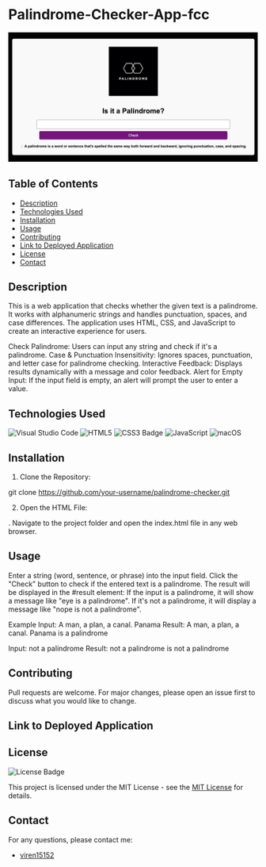 # Palindrome-Checker-App-fcc

![Screenshot of application](<Screenshot 2025-01-22 at 13.35.59.png>)

## Table of Contents

* [Description](#description)
* [Technologies Used](#technologies-used)
* [Installation](#installation)
* [Usage](#usage)
* [Contributing](#contributing)
* [Link to Deployed Application](#link-to-deployed-application)
* [License](#license)
* [Contact](#contact)

## Description

This is a web application that checks whether the given text is a palindrome. It works with alphanumeric strings and handles punctuation, spaces, and case differences. The application uses HTML, CSS, and JavaScript to create an interactive experience for users.

Check Palindrome: Users can input any string and check if it's a palindrome.
Case & Punctuation Insensitivity: Ignores spaces, punctuation, and letter case for palindrome checking.
Interactive Feedback: Displays results dynamically with a message and color feedback.
Alert for Empty Input: If the input field is empty, an alert will prompt the user to enter a value.

## Technologies Used

![Visual Studio Code](https://img.shields.io/badge/Visual%20Studio%20Code-0078d7.svg?style=for-the-badge&logo=visual-studio-code&logoColor=white)
![HTML5](https://img.shields.io/badge/HTML5-E34F26?style=for-the-badge&logo=html5&logoColor=white)
![CSS3 Badge](https://img.shields.io/badge/CSS3-1572B6?logo=css3&logoColor=fff&style=for-the-badge)
![JavaScript](https://img.shields.io/badge/javascript-%23323330.svg?style=for-the-badge&logo=javascript&logoColor=%23F7DF1E)
![macOS](https://img.shields.io/badge/mac%20os-000000?style=for-the-badge&logo=macos&logoColor=F0F0F0)


## Installation

1. Clone the Repository:

git clone https://github.com/your-username/palindrome-checker.git

2. Open the HTML File:

. Navigate to the project folder and open the index.html file in any web browser.

## Usage 

Enter a string (word, sentence, or phrase) into the input field.
Click the "Check" button to check if the entered text is a palindrome.
The result will be displayed in the #result element:
If the input is a palindrome, it will show a message like "eye is a palindrome".
If it's not a palindrome, it will display a message like "nope is not a palindrome".

Example
Input: A man, a plan, a canal. Panama
Result: A man, a plan, a canal. Panama is a palindrome

Input: not a palindrome
Result: not a palindrome is not a palindrome


## Contributing

Pull requests are welcome. For major changes, please open an issue first
to discuss what you would like to change.

## Link to Deployed Application 



## License

![License Badge](https://img.shields.io/badge/License-MIT-yellow.svg)

This project is licensed under the MIT License - see the [MIT License](https://opensource.org/licenses/MIT) for details.


## Contact

For any questions, please contact me:

  - [viren15152](https://github.com/viren15152)